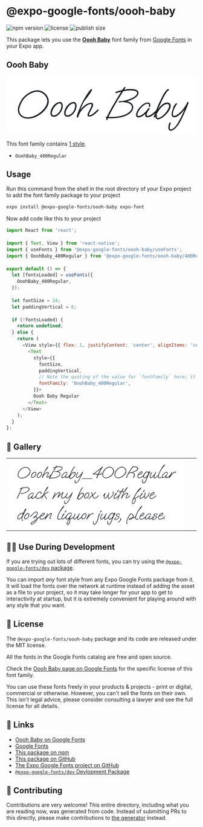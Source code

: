 # @expo-google-fonts/oooh-baby

![npm version](https://flat.badgen.net/npm/v/@expo-google-fonts/oooh-baby)
![license](https://flat.badgen.net/github/license/expo/google-fonts)
![publish size](https://flat.badgen.net/packagephobia/install/@expo-google-fonts/oooh-baby)

This package lets you use the [**Oooh Baby**](https://fonts.google.com/specimen/Oooh+Baby) font family from [Google Fonts](https://fonts.google.com/) in your Expo app.

## Oooh Baby

![Oooh Baby](./font-family.png)

This font family contains [1 style](#-gallery).

- `OoohBaby_400Regular`

## Usage

Run this command from the shell in the root directory of your Expo project to add the font family package to your project
```sh
expo install @expo-google-fonts/oooh-baby expo-font
```

Now add code like this to your project
```js
import React from 'react';

import { Text, View } from 'react-native';
import { useFonts } from '@expo-google-fonts/oooh-baby/useFonts';
import { OoohBaby_400Regular } from '@expo-google-fonts/oooh-baby/400Regular';

export default () => {
  let [fontsLoaded] = useFonts({
    OoohBaby_400Regular,
  });

  let fontSize = 24;
  let paddingVertical = 6;

  if (!fontsLoaded) {
    return undefined;
  } else {
    return (
      <View style={{ flex: 1, justifyContent: 'center', alignItems: 'center' }}>
        <Text
          style={{
            fontSize,
            paddingVertical,
            // Note the quoting of the value for `fontFamily` here; it expects a string!
            fontFamily: 'OoohBaby_400Regular',
          }}>
          Oooh Baby Regular
        </Text>
      </View>
    );
  }
};

```

## 🔡 Gallery


||||
|-|-|-|
|![OoohBaby_400Regular](./OoohBaby_400Regular.ttf.png)||||


## 👩‍💻 Use During Development

If you are trying out lots of different fonts, you can try using the [`@expo-google-fonts/dev` package](https://github.com/expo/google-fonts/tree/master/font-packages/dev#readme).

You can import *any* font style from any Expo Google Fonts package from it. It will load the fonts
over the network at runtime instead of adding the asset as a file to your project, so it may take longer
for your app to get to interactivity at startup, but it is extremely convenient
for playing around with any style that you want.

## 📖 License

The `@expo-google-fonts/oooh-baby` package and its code are released under the MIT license.

All the fonts in the Google Fonts catalog are free and open source.

Check the [Oooh Baby page on Google Fonts](https://fonts.google.com/specimen/Oooh+Baby) for the specific license of this font family.

You can use these fonts freely in your products & projects - print or digital, commercial or otherwise. However, you can't sell the fonts on their own. This isn't legal advice, please consider consulting a lawyer and see the full license for all details.

## 🔗 Links

- [Oooh Baby on Google Fonts](https://fonts.google.com/specimen/Oooh+Baby)
- [Google Fonts](https://fonts.google.com/)
- [This package on npm](https://www.npmjs.com/package/@expo-google-fonts/oooh-baby)
- [This package on GitHub](https://github.com/expo/google-fonts/tree/master/font-packages/oooh-baby)
- [The Expo Google Fonts project on GitHub](https://github.com/expo/google-fonts)
- [`@expo-google-fonts/dev` Devlopment Package](https://github.com/expo/google-fonts/tree/master/font-packages/dev)

## 🤝 Contributing

Contributions are very welcome! This entire directory, including what you are reading now, was generated from code. Instead of submitting PRs to this directly, please make contributions to [the generator](https://github.com/expo/google-fonts/tree/master/packages/generator) instead.
